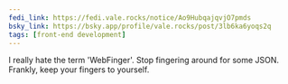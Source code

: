```yaml
---
fedi_link: https://fedi.vale.rocks/notice/Ao9HubqajqvjO7pmds
bsky_link: https://bsky.app/profile/vale.rocks/post/3lb6ka6yoqs2q
tags: [front-end development]
---
```


I really hate the term 'WebFinger'. Stop fingering around for some JSON. Frankly, keep your fingers to yourself.
